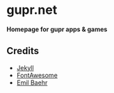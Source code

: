 # gupr.net
**Homepage for gupr apps & games**


## Credits
- [Jekyll](https://github.com/jekyll/jekyll)
- [FontAwesome](https://fontawesome.github.io/Font-Awesome/)
- [Emil Baehr](https://emilbaehr.com/)
